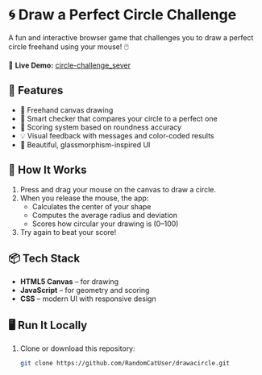 # 🌀 Draw a Perfect Circle Challenge

A fun and interactive browser game that challenges you to draw a perfect circle freehand using your mouse! 🖱️

🔗 **Live Demo:** [circle-challenge_sever](https://randomcatuser.github.io/drawacircle/)  

## 🚀 Features

- 🎨 Freehand canvas drawing
- 🤖 Smart checker that compares your circle to a perfect one
- 🧠 Scoring system based on roundness accuracy
- 💡 Visual feedback with messages and color-coded results
- 💎 Beautiful, glassmorphism-inspired UI

## 🎯 How It Works

1. Press and drag your mouse on the canvas to draw a circle.
2. When you release the mouse, the app:
   - Calculates the center of your shape
   - Computes the average radius and deviation
   - Scores how circular your drawing is (0–100)
3. Try again to beat your score!

## 📦 Tech Stack

- **HTML5 Canvas** – for drawing
- **JavaScript** – for geometry and scoring
- **CSS** – modern UI with responsive design

## 🖥️ Run It Locally

1. Clone or download this repository:
   ```bash
   git clone https://github.com/RandomCatUser/drawacircle.git

